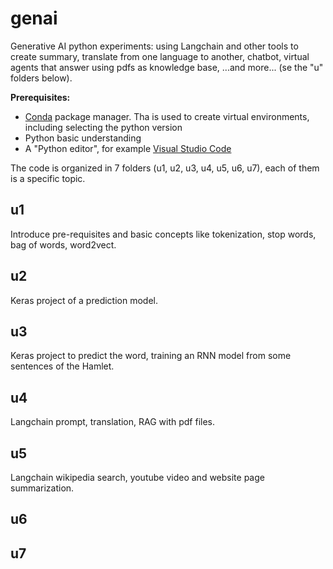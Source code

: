 # genai
Generative AI python experiments: using Langchain and other tools to create summary, translate from one language to another, chatbot, virtual agents that answer using pdfs as knowledge base, ...and more... (se the "u" folders below).

**Prerequisites:**
* [Conda](https://docs.conda.io/projects/conda/en/latest/user-guide/install/index.html) package manager. Tha is used to create virtual environments, including selecting the python version
* Python basic understanding
* A "Python editor", for example [Visual Studio Code](https://www.google.com/url?sa=t&source=web&rct=j&opi=89978449&url=https://code.visualstudio.com/&ved=2ahUKEwiju82RyJiJAxXW2wIHHQSPGwcQFnoECAkQAQ&usg=AOvVaw15O90sm1ios8AUpw56hCml)

The code is organized in 7 folders (u1, u2, u3, u4, u5, u6, u7), each of them is a specific topic.

## u1
Introduce pre-requisites and basic concepts like tokenization, stop words, bag of words, word2vect.

## u2
Keras project of a prediction model.

## u3
Keras project to predict the word, training an RNN model from some sentences of the Hamlet.

## u4
Langchain prompt, translation, RAG with pdf files.

## u5
Langchain wikipedia search, youtube video and website page summarization.


## u6


## u7